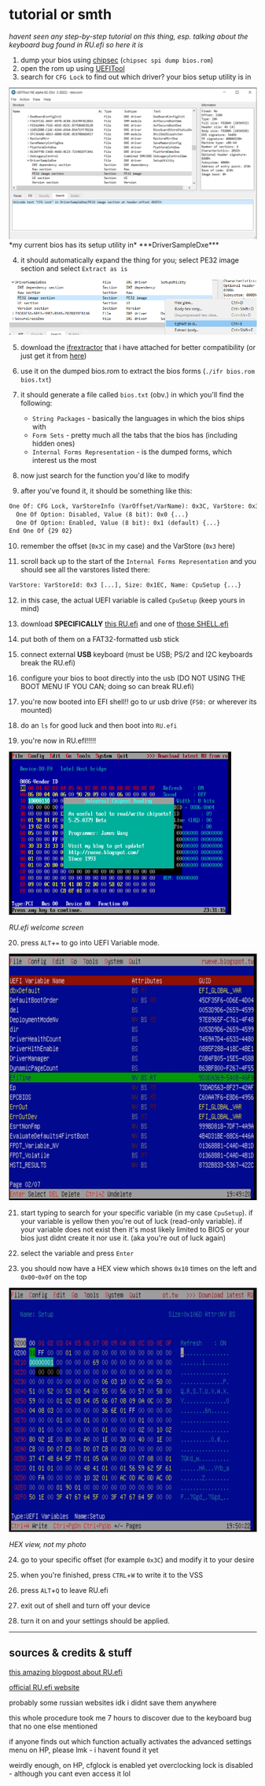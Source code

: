 <!-- <style>
    .cb {
        border: solid grey 1px;
        border-radius: 10px;
        padding: 10px;
        font-family: Consolas, Monaco, Lucida Console, Liberation Mono, DejaVu Sans Mono, Bitstream Vera Sans Mono, Courier New;
    }
    .func {
        color: red;
    }
    .str {
        color: orange;
    }
    .num {
        color: deepskyblue;
    }
    .attr {
        color: seagreen;
    }
    .line {
        color: white;
    }
    .tab {
        padding: 0px 2rem;
        display: inline;
    }
</style> --> 
<!-- github doesnt support css -->

# tutorial or smth
*havent seen any step-by-step tutorial on this thing, esp. talking about the keyboard bug found in RU.efi so here it is*

1. dump your bios using [chipsec](https://github.com/chipsec/chipsec) (`chipsec spi dump bios.rom`)
2. open the rom up using [UEFITool](https://github.com/LongSoft/UEFITool)
3. search for `CFG Lock` to find out which driver? your bios setup utility is in
<img src="cfglock1.png"/>
*my current bios has its setup utility in* ***DriverSampleDxe***

4. it should automatically expand the thing for you; select PE32 image section and select `Extract as is`
<img src="cfglock2.png"/>

5. download the [ifrextractor](./ifrextractor) that i have attached for better compatibility (or just get it from [here](https://github.com/LongSoft/IFRExtractor-RS))

6. use it on the dumped bios.rom to extract the bios forms (`./ifr bios.rom bios.txt`)

7. it should generate a file called `bios.txt` (obv.) in which you'll find the following:

    - `String Packages` - basically the languages in which the bios ships with
    - `Form Sets` - pretty much all the tabs that the bios has (including hidden ones)
    - `Internal Forms Representation` - is the dumped forms, which interest us the most

8. now just search for the function you'd like to modify

9. after you've found it, it should be something like this:
<!-- <div class="cb">
    <span class="line">1.</span>
    <span class="func">One Of:</span>
    <span class="str">CFG Lock</span>,
     <span class="attr">VarStoreInfo (VarOffset/VarName):</span>
     <span class="num">0x3C</span>,
     <span class="attr">VarStore: </span>
     <span class="num">0x3</span>,
     QuestionId: 0x147,
     <span class="attr">Size:</span>
     <span class="num">1</span>,
     <span class="attr">Min:</span>
     <span class="num">0x0</span>,
     <span class="attr">Max:</span>
     <span class="num">0x1</span>,
     Step: 0x0 {...}
     <br/>
    <span class="line">2.</span>
    <div class="tab"/>
    <span class="func">One Of Option: </span>
    <span class="str">Disabled</span>,
    <span class="attr">Value (8 bit):</span>
    <span class="num">0x0</span> {...}
     <br/>
    <span class="line">3.</span>
    <div class="tab"/>
    <span class="func">One Of Option: </span>
    <span class="str">Enabled</span>,
    <span class="attr">Value (8 bit):</span>
    <span class="num">0x1</span>
    <span class="attr">(default)</span> {...}
    <br/>
    <span class="line">4.</span>
    <span class="func">End One Of</span> {29 02}
</div></div></div> <!--where the heck are these divs comming from???-->
<!--<br/> -->
```txt
One Of: CFG Lock, VarStoreInfo (VarOffset/VarName): 0x3C, VarStore: 0x3, QuestionId: 0x147, Size: 1, Min: 0x0, Max 0x1, Step: 0x0 {...}
  One Of Option: Disabled, Value (8 bit): 0x0 {...}
  One Of Option: Enabled, Value (8 bit): 0x1 (default) {...}
End One Of {29 02}
```

10. remember the offset (`0x3C` in my case) and the VarStore (`0x3` here)

11. scroll back up to the start of the `Internal Forms Representation` and you should see all the varstores listed there:

<!-- <div class="cb">
    <span class="line">1.</span>
    <span class="func">VarStore:</span>
    <span class="attr">VarStoreId:</span>
    <span class="num">0x3</span> [...],
    <span class="attr">Size:</span>
    <span class="num">0x1EC</span>,
    <span class="attr">Name:</span>
    <span class="str">CpuSetup</span> {...}
</div>
<br/> -->

```txt
VarStore: VarStoreId: 0x3 [...], Size: 0x1EC, Name: CpuSetup {...}
```

12. in this case, the actual UEFI variable is called `CpuSetup` (keep yours in mind)

13. download **SPECIFICALLY** [this RU.efi](./RU.efi) and one of [those SHELL.efi](./efi/boot/)

14. put both of them on a FAT32-formatted usb stick

15. connect external **USB** keyboard (must be USB; PS/2 and I2C keyboards break the RU.efi)

16. configure your bios to boot directly into the usb (DO NOT USING THE BOOT MENU IF YOU CAN; doing so can break RU.efi)

17. you're now booted into EFI shell!! go to ur usb drive (`FS0:` or wherever its mounted)

18. do an `ls` for good luck and then boot into `RU.efi`

19. you're now in RU.efI!!!!!

<img src="./ru-efi-intro.png"/>

*RU.efi welcome screen*

20. press `ALT`+`=` to go into UEFI Variable mode.

<img src="./ru-efi-uv.png"/>

21. start typing to search for your specific variable (in my case `CpuSetup`). if your variable is yellow then you're out of luck (read-only variable). if your variable does not exist then it's most likely limited to BIOS or your bios just didnt create it nor use it. (aka you're out of luck again)

22. select the variable and press `Enter`

23. you should now have a HEX view which shows `0x10` times on the left and `0x00`-`0x0f` on the top

<img src="ru-efi-hv.png"/>

*HEX view, not my photo*

24. go to your specific offset (for example `0x3C`) and modify it to your desire

25. when you're finished, press `CTRL`+`W` to write it to the VSS

26. press `ALT`+`Q` to leave RU.efi

27. exit out of shell and turn off your device

28. turn it on and your settings should be applied.

---

## sources & credits & stuff

[this amazing blogpost about RU.efi](https://nstarke.github.io/firmware/uefi/ru.efi/bios/2020/08/01/modifying-bios-using-ru-efi.html)

[official RU.efi website](http://ruexe.blogspot.com/)

probably some russian websites idk i didnt save them anywhere

this whole procedure took me 7 hours to discover due to the keyboard bug that no one else mentioned

if anyone finds out which function actually activates the advanced settings menu on HP, please lmk - i havent found it yet

weirdly enough, on HP, cfglock is enabled yet overclocking lock is disabled - although you cant even access it lol